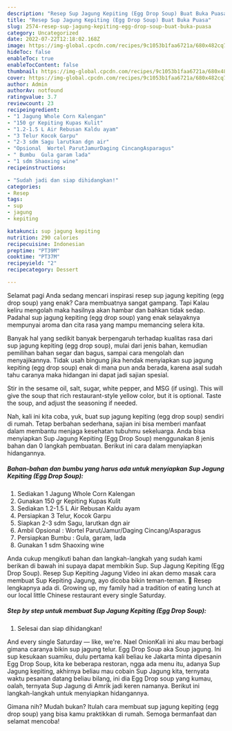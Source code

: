 ```yaml
---
description: "Resep Sup Jagung Kepiting (Egg Drop Soup) Buat Buka Puasa"
title: "Resep Sup Jagung Kepiting (Egg Drop Soup) Buat Buka Puasa"
slug: 2574-resep-sup-jagung-kepiting-egg-drop-soup-buat-buka-puasa
category: Uncategorized
date: 2022-07-22T12:18:02.168Z
image: https://img-global.cpcdn.com/recipes/9c1053b1faa6721a/680x482cq70/sup-jagung-kepiting-egg-drop-soup-foto-resep-utama.jpg
hideToc: false
enableToc: true
enableTocContent: false
thumbnail: https://img-global.cpcdn.com/recipes/9c1053b1faa6721a/680x482cq70/sup-jagung-kepiting-egg-drop-soup-foto-resep-utama.jpg
cover: https://img-global.cpcdn.com/recipes/9c1053b1faa6721a/680x482cq70/sup-jagung-kepiting-egg-drop-soup-foto-resep-utama.jpg
author: Admin
authorAv: notfound
ratingvalue: 3.7
reviewcount: 23
recipeingredient:
- "1 Jagung Whole Corn Kalengan"
- "150 gr Kepiting Kupas Kulit"
- "1.2-1.5 L Air Rebusan Kaldu ayam"
- "3 Telur Kocok Garpu"
- "2-3 sdm Sagu larutkan dgn air"
- "Opsional  Wortel ParutJamurDaging CincangAsparagus"
- " Bumbu  Gula garam lada"
- "1 sdm Shaoxing wine"
recipeinstructions:

- "Sudah jadi dan siap dihidangkan!"
categories:
- Resep
tags:
- sup
- jagung
- kepiting

katakunci: sup jagung kepiting 
nutrition: 290 calories
recipecuisine: Indonesian
preptime: "PT39M"
cooktime: "PT37M"
recipeyield: "2"
recipecategory: Dessert

---
```



Selamat pagi Anda sedang mencari inspirasi resep sup jagung kepiting (egg drop soup) yang enak? Cara membuatnya sangat gampang. Tapi Kalau keliru mengolah maka hasilnya akan hambar dan bahkan tidak sedap. Padahal sup jagung kepiting (egg drop soup) yang enak selayaknya mempunyai aroma dan cita rasa yang mampu memancing selera kita.


Banyak hal yang sedikit banyak berpengaruh terhadap kualitas rasa dari sup jagung kepiting (egg drop soup), mulai dari jenis bahan, kemudian pemilihan bahan segar dan bagus, sampai cara mengolah dan menyajikannya. Tidak usah bingung jika hendak menyiapkan sup jagung kepiting (egg drop soup) enak di mana pun anda berada, karena asal sudah tahu caranya maka hidangan ini dapat jadi sajian spesial.

Stir in the sesame oil, salt, sugar, white pepper, and MSG (if using). This will give the soup that rich restaurant-style yellow color, but it is optional. Taste the soup, and adjust the seasoning if needed.


Nah, kali ini kita coba, yuk, buat sup jagung kepiting (egg drop soup) sendiri di rumah. Tetap berbahan sederhana, sajian ini bisa memberi manfaat dalam membantu menjaga kesehatan tubuhmu sekeluarga. Anda bisa menyiapkan Sup Jagung Kepiting (Egg Drop Soup) menggunakan 8 jenis bahan dan 0 langkah pembuatan. Berikut ini cara dalam menyiapkan hidangannya.

<!--inarticleads1-->

##### Bahan-bahan dan bumbu yang harus ada untuk menyiapkan Sup Jagung Kepiting (Egg Drop Soup):

1. Sediakan 1 Jagung Whole Corn Kalengan
1. Gunakan 150 gr Kepiting Kupas Kulit
1. Sediakan 1.2-1.5 L Air Rebusan Kaldu ayam
1. Persiapkan 3 Telur, Kocok Garpu
1. Siapkan 2-3 sdm Sagu, larutkan dgn air
1. Ambil Opsional : Wortel Parut/Jamur/Daging Cincang/Asparagus
1. Persiapkan  Bumbu : Gula, garam, lada
1. Gunakan 1 sdm Shaoxing wine


Anda cukup mengikuti bahan dan langkah-langkah yang sudah kami berikan di bawah ini supaya dapat membikin Sup. Sup Jagung Kepiting (Egg Drop Soup). Resep Sup Kepiting Jagung Video ini akan demo masak cara membuat Sup Kepiting Jagung, ayo dicoba bikin teman-teman. 🙂 Resep lengkapnya ada di. Growing up, my family had a tradition of eating lunch at our local little Chinese restaurant every single Saturday. 

<!--inarticleads2-->

##### Step by step untuk membuat Sup Jagung Kepiting (Egg Drop Soup):


1. Selesai dan siap dihidangkan!

And every single Saturday — like, we&#39;re. Nael OnionKali ini aku mau berbagi gimana caranya bikin sup jagung telur. Egg Drop Soup aka Soup jagung. Ini sup kesukaan suamiku, dulu pertama kali beliau ke Jakarta minta dipesanin Egg Drop Soup, kita ke beberapa restoran, ngga ada menu itu, adanya Sup Jagung kepiting, akhirnya beliau mau cobain Sup Jagung kita, ternyata waktu pesanan datang beliau bilang, ini dia Egg Drop soup yang kumau, oalah, ternyata Sup Jagung di Amrik jadi keren namanya. Berikut ini langkah-langkah untuk menyiapkan hidangannya. 

Gimana nih? Mudah bukan? Itulah cara membuat sup jagung kepiting (egg drop soup) yang bisa kamu praktikkan di rumah. Semoga bermanfaat dan selamat mencoba!
